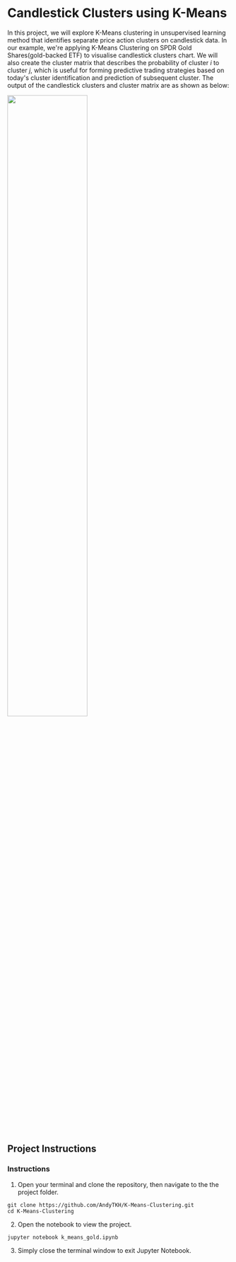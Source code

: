 # Candlestick Clusters using K-Means 

In this project, we will explore K-Means clustering in unsupervised learning method that identifies separate price action clusters on candlestick data. In our example, we're applying K-Means Clustering on SPDR Gold Shares(gold-backed ETF) to visualise candlestick clusters chart. We will also create the cluster matrix that describes the probability of cluster *i* to cluster *j*, which is useful for forming predictive trading strategies based on today's cluster identification and prediction of subsequent cluster. The output of the candlestick clusters and cluster matrix are as shown as below: 

<img src='image/mse.png' width=60% />

## Project Instructions

### Instructions

1. Open your terminal and clone the repository, then navigate to the the project folder.
```
git clone https://github.com/AndyTKH/K-Means-Clustering.git                                                          
cd K-Means-Clustering
```
2. Open the notebook to view the project. 
```
jupyter notebook k_means_gold.ipynb
```
3. Simply close the terminal window to exit Jupyter Notebook. 
